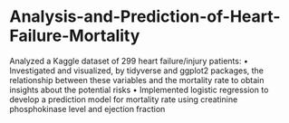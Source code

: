 # Analysis-and-Prediction-of-Heart-Failure-Mortality
Analyzed a Kaggle dataset of 299 heart failure/injury patients:
•	Investigated and visualized, by tidyverse and ggplot2 packages, the relationship between these variables and the mortality rate to obtain insights about the potential risks
•	Implemented logistic regression to develop a prediction model for mortality rate using creatinine phosphokinase level and ejection fraction
